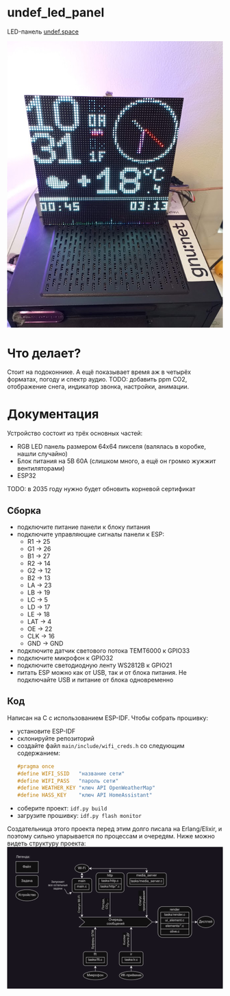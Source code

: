 # undef_led_panel
LED-панель [undef.space](https://undef.club)

<img src="design/demo.jpg" width="512"/>

# Что делает?
Стоит на подоконнике. А ещё показывает время аж в четырёх форматах, погоду и
спектр аудио. TODO: добавить ppm CO2, отображение снега, индикатор звонка,
настройки, анимации.

# Документация
Устройство состоит из трёх основных частей: 
  - RGB LED панель размером 64х64 пикселя (валялась в коробке, нашли случайно)
  - Блок питания на 5В 60А (слишком много, а ещё он громко жужжит вентиляторами)
  - ESP32

TODO: в 2035 году нужно будет обновить корневой сертификат

## Сборка
  - подключите питание панели к блоку питания
  - подключите управляющие сигналы панели к ESP:
    - R1 -> 25
    - G1 -> 26
    - B1 -> 27
    - R2 -> 14
    - G2 -> 12
    - B2 -> 13
    - LA -> 23
    - LB -> 19
    - LC -> 5
    - LD -> 17
    - LE -> 18
    - LAT -> 4
    - OE -> 22
    - CLK -> 16
    - GND -> GND
  - подключите датчик светового потока TEMT6000 к GPIO33
  - подключите микрофон к GPIO32
  - подключите светодиодную ленту WS2812B к GPIO21
  - питать ESP можно как от USB, так и от блока питания. Не подключайте USB и
  питание от блока одновременно

## Код
Написан на C с использованием ESP-IDF. Чтобы собрать прошивку:
  - установите ESP-IDF
  - склонируйте репозиторий
  - создайте файл `main/include/wifi_creds.h` со следующим содержанием:
    ```c
    #pragma once
    #define WIFI_SSID   "название сети"
    #define WIFI_PASS   "пароль сети"
    #define WEATHER_KEY "ключ API OpenWeatherMap"
    #define HASS_KEY    "ключ API HomeAssistant"
    ```
  - соберите проект: `idf.py build`
  - загрузите прошивку: `idf.py flash monitor`

Создательница этого проекта перед этим долго писала на Erlang/Elixir, и поэтому
сильно упарывается по процессам и очередям. Ниже можно видеть структуру проекта:
![process/file relation diagram](design/drawio.png)
